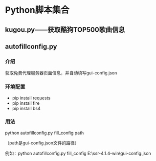 # Python脚本集合

## kugou.py——获取酷狗TOP500歌曲信息

## autofillconfig.py

### 介绍
获取免费代理服务器页面信息，并自动填写gui-config.json

### 环境配置
* pip install requests
* pip install fire
* pip install bs4

### 用法
python autofillconfig.py fill_config path

（path是gui-config.json文件的路径）

例如：python autofillconfig.py fill_config E:\ssr-4.1.4-win\gui-config.json
